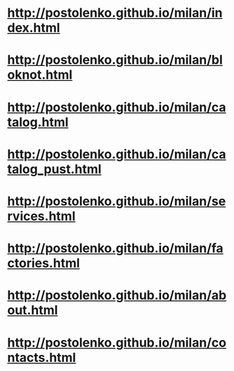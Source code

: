 # http://postolenko.github.io/milan/index.html
# http://postolenko.github.io/milan/bloknot.html
# http://postolenko.github.io/milan/catalog.html
# http://postolenko.github.io/milan/catalog_pust.html
# http://postolenko.github.io/milan/services.html
# http://postolenko.github.io/milan/factories.html
# http://postolenko.github.io/milan/about.html
# http://postolenko.github.io/milan/contacts.html